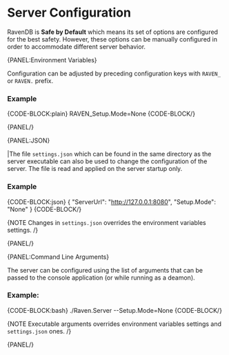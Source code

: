 # Server Configuration

RavenDB is **Safe by Default** which means its set of options are configured for the best safety.  However, these options can be manually configured in order to accommodate different server behavior.

{PANEL:Environment Variables}

Configuration can be adjusted by preceding configuration keys with `RAVEN_` or `RAVEN.` prefix. 

### Example

{CODE-BLOCK:plain}
RAVEN_Setup.Mode=None
{CODE-BLOCK/}

{PANEL/}

{PANEL:JSON}

|The file `settings.json` which can be found in the same directory as the server executable can also be used to change the configuration of the server. The file is read and applied on the server startup only.

### Example

{CODE-BLOCK:json}
{
    "ServerUrl": "http://127.0.0.1:8080",
    "Setup.Mode": "None"
}
{CODE-BLOCK/}

{NOTE Changes in `settings.json` overrides the environment variables settings. /}

{PANEL/}

{PANEL:Command Line Arguments}

The server can be configured using the list of arguments that can be passed to the console application (or while running as a deamon).

### Example:

{CODE-BLOCK:bash}
./Raven.Server --Setup.Mode=None
{CODE-BLOCK/}

{NOTE Executable arguments overrides environment variables settings and `settings.json` ones. /}

{PANEL/}
